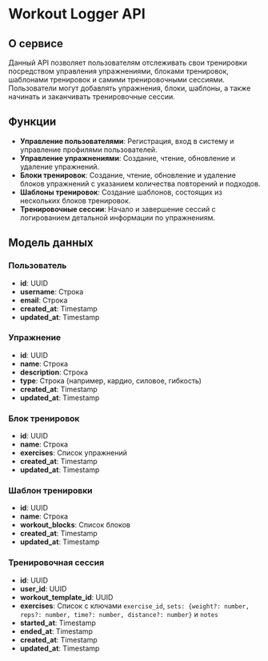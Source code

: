 # Workout Logger API

## О сервисе

Данный API позволяет пользователям отслеживать свои тренировки посредством управления упражнениями, блоками тренировок, шаблонами тренировок и самими тренировочными сессиями. Пользователи могут добавлять упражнения, блоки, шаблоны, а также начинать и заканчивать тренировочные сессии.

## Функции

- **Управление пользователями**: Регистрация, вход в систему и управление профилями пользователей.
- **Управление упражнениями**: Создание, чтение, обновление и удаление упражнений.
- **Блоки тренировок**: Создание, чтение, обновление и удаление блоков упражнений с указанием количества повторений и подходов.
- **Шаблоны тренировок**: Создание шаблонов, состоящих из нескольких блоков тренировок.
- **Тренировочные сессии**: Начало и завершение сессий с логированием детальной информации по упражнениям.

## Модель данных

### Пользователь

- **id**: UUID
- **username**: Строка
- **email**: Строка
- **created_at**: Timestamp
- **updated_at**: Timestamp

### Упражнение

- **id**: UUID
- **name**: Строка
- **description**: Строка
- **type**: Строка (например, кардио, силовое, гибкость)
- **created_at**: Timestamp
- **updated_at**: Timestamp

### Блок тренировок

- **id**: UUID
- **name**: Строка
- **exercises**: Список упражнений
- **created_at**: Timestamp
- **updated_at**: Timestamp

### Шаблон тренировки

- **id**: UUID
- **name**: Строка
- **workout_blocks**: Список блоков
- **created_at**: Timestamp
- **updated_at**: Timestamp

### Тренировочная сессия

- **id**: UUID
- **user_id**: UUID
- **workout_template_id**: UUID
- **exercises**: Список с ключами `exercise_id`, `sets: {weight?: number, reps?: number, time?: number, distance?: number}` и `notes`
- **started_at**: Timestamp
- **ended_at**: Timestamp
- **created_at**: Timestamp
- **updated_at**: Timestamp

